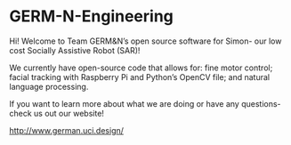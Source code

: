 # GERM-N-Engineering

Hi! Welcome to Team GERM&N’s open source software for Simon- our low cost Socially Assistive Robot (SAR)!

We currently have open-source code that allows for:
	fine motor control;
	facial tracking with Raspberry Pi and Python’s OpenCV file;
	and natural language processing.


If you want to learn more about what we are doing or have any questions- check us out our website!

http://www.german.uci.design/
